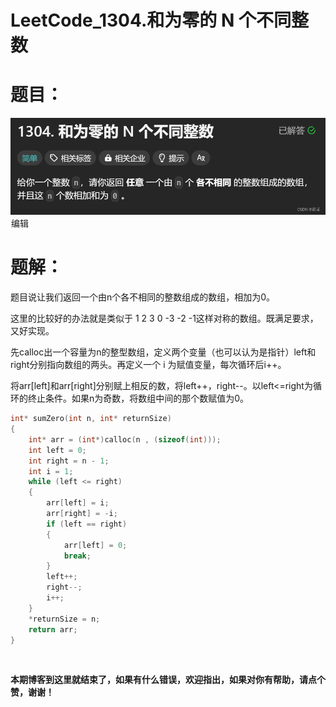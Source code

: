 # LeetCode_1304.和为零的 N 个不同整数

#  题目：

![img](https://raw.githubusercontent.com/QinMou000/pic/main/48d696d0ab2ad228cb0cb6355e6e1b24.png)![点击并拖拽以移动](data:image/gif;base64,R0lGODlhAQABAPABAP///wAAACH5BAEKAAAALAAAAAABAAEAAAICRAEAOw==)编辑

# 题解：

题目说让我们返回一个由n个各不相同的整数组成的数组，相加为0。

这里的比较好的办法就是类似于 1 2 3 0 -3 -2 -1这样对称的数组。既满足要求，又好实现。

先calloc出一个容量为n的整型数组，定义两个变量（也可以认为是指针）left和right分别指向数组的两头。再定义一个 i 为赋值变量，每次循环后i++。

将arr[left]和arr[right]分别赋上相反的数，将left++，right--。以left<=right为循环的终止条件。如果n为奇数，将数组中间的那个数赋值为0。

```cpp
int* sumZero(int n, int* returnSize)
{
	int* arr = (int*)calloc(n , (sizeof(int)));
	int left = 0;
	int right = n - 1;
	int i = 1;
	while (left <= right)
	{
		arr[left] = i;
		arr[right] = -i;
		if (left == right)
		{
			arr[left] = 0;
			break;
		}
		left++;
		right--;
		i++;
	}
	*returnSize = n;
	return arr;
}
```

![点击并拖拽以移动](data:image/gif;base64,R0lGODlhAQABAPABAP///wAAACH5BAEKAAAALAAAAAABAAEAAAICRAEAOw==)

 **本期博客到这里就结束了，如果有什么错误，欢迎指出，如果对你有帮助，请点个赞，谢谢！**